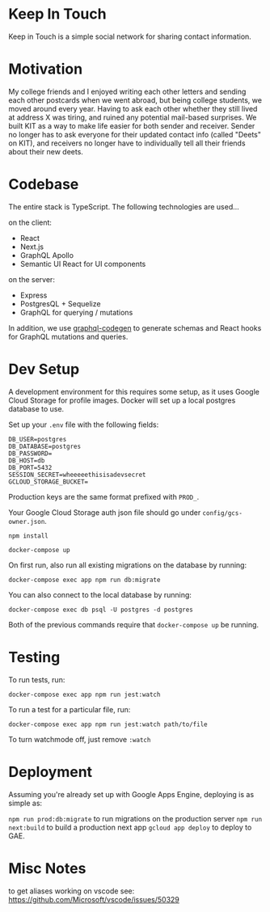 # Keep In Touch

Keep in Touch is a simple social network for sharing contact information.

# Motivation

My college friends and I enjoyed writing each other letters and sending each
other postcards when we went abroad, but being college students, we moved
around every year. Having to ask each other whether they still lived at address
X was tiring, and ruined any potential mail-based surprises. We built KIT as a
way to make life easier for both sender and receiver. Sender no longer has to
ask everyone for their updated contact info (called "Deets" on KIT), and
receivers no longer have to individually tell all their friends about their
new deets.

# Codebase

The entire stack is TypeScript. The following technologies are used...

on the client:

- React
- Next.js
- GraphQL Apollo
- Semantic UI React for UI components

on the server:

- Express
- PostgresQL + Sequelize
- GraphQL for querying / mutations

In addition, we use [graphql-codegen](https://github.com/dotansimha/graphql-code-generator)
to generate schemas and React hooks for GraphQL mutations and queries.

# Dev Setup

A development environment for this requires some setup, as it uses Google Cloud
Storage for profile images. Docker will set up a local postgres database to
use.

Set up your `.env` file with the following fields:

```
DB_USER=postgres
DB_DATABASE=postgres
DB_PASSWORD=
DB_HOST=db
DB_PORT=5432
SESSION_SECRET=wheeeeethisisadevsecret
GCLOUD_STORAGE_BUCKET=
```

Production keys are the same format prefixed with `PROD_`.

Your Google Cloud Storage auth json file should go under `config/gcs-owner.json`.

```
npm install

docker-compose up
```

On first run, also run all existing migrations on the database by running:

```
docker-compose exec app npm run db:migrate
```

You can also connect to the local database by running:

```
docker-compose exec db psql -U postgres -d postgres
```

Both of the previous commands require that `docker-compose up` be running.

# Testing

To run tests, run:

```
docker-compose exec app npm run jest:watch
```

To run a test for a particular file, run:

```
docker-compose exec app npm run jest:watch path/to/file
```

To turn watchmode off, just remove `:watch`

# Deployment

Assuming you're already set up with Google Apps Engine, deploying is as simple as:

`npm run prod:db:migrate` to run migrations on the production server
`npm run next:build` to build a production next app
`gcloud app deploy` to deploy to GAE.

# Misc Notes

to get aliases working on vscode see: https://github.com/Microsoft/vscode/issues/50329
